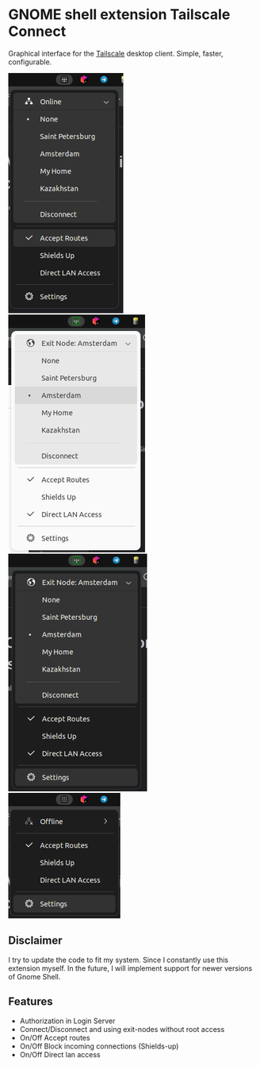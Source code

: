 # GNOME shell extension Tailscale Connect

Graphical interface for the [Tailscale](https://tailscale.com/) desktop client. Simple, faster, configurable.

![image](.github/images/screenshot-0.png)
![image](.github/images/screenshot-4.png)
![image](.github/images/screenshot-1.png)
![image](.github/images/screenshot-2.png)

## Disclaimer

I try to update the code to fit my system. Since I constantly use this extension myself. In the future, I will implement support for newer versions of Gnome Shell.

## Features

- Authorization in Login Server
- Connect/Disconnect and using exit-nodes without root access 
- On/Off Accept routes
- On/Off Block incoming connections (Shields-up)
- On/Off Direct lan access
